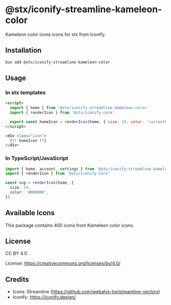 # @stx/iconify-streamline-kameleon-color

Kameleon color icons icons for stx from Iconify.

## Installation

```bash
bun add @stx/iconify-streamline-kameleon-color
```

## Usage

### In stx templates

```html
<script>
  import { home } from '@stx/iconify-streamline-kameleon-color'
  import { renderIcon } from '@stx/iconify-core'

  export const homeIcon = renderIcon(home, { size: 24, color: 'currentColor' })
</script>

<div class="icon">
  {!! homeIcon !!}
</div>
```

### In TypeScript/JavaScript

```typescript
import { home, account, settings } from '@stx/iconify-streamline-kameleon-color'
import { renderIcon } from '@stx/iconify-core'

const svg = renderIcon(home, {
  size: 24,
  color: '#000000',
})
```

## Available Icons

This package contains 400 icons from Kameleon color icons.

## License

CC BY 4.0

License: https://creativecommons.org/licenses/by/4.0/

## Credits

- Icons: Streamline (https://github.com/webalys-hq/streamline-vectors)
- Iconify: https://iconify.design/
